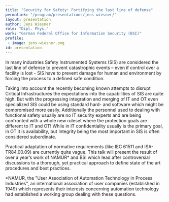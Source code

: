 ```yaml
---
title: "Security for Safety: Fortifying the last line of defense"
permalink: "/program/presentations/jens-wiesner/"
layout: presentation
author: Jens Wiesner
role: "Dipl. Phys."
work: "German Federal Office for Information Security (BSI)"
profile:
 - image: jens-wiesner.png
id: presentation
---
```


In many industries Safety Instrumented Systems (SIS) are considered the last line of defense to prevent catastrophic events – even if control over a facility is lost - SIS have to prevent damage for human and environment by forcing the process to a defined safe condition.

Taking into account the recently becoming known attempts to disrupt Critical Infrastructures the expectations into the capabilities of SIS are quite high. But with the progressing integration and merging of IT and OT even specialized SIS could
be using standard hard- and software which might be compromised more easily. Additionally the personnel used to dealing with functional safety usually are no IT security experts and are being confronted with a whole new ruleset where the protection goals are different to IT and OT! While in IT confidentiality usually is the primary goal, in OT it is availability, but Integrity being the most important in SIS is often considered subordinate.

Practical adaptation of normative requirements (like IEC 61511 and ISA-TR84.00.09) are currently quite vague. This talk will present the result of over a year’s work of NAMUR* and BSI which lead after controversial discussions to a thorough, yet practical approach to define state of the art procedures and best practices.

*NAMUR, the "User Association of Automation Technology in Process Industries", an international association of user companies (established in 1949) which represents their interests concerning automation technology had established a working group dealing with these questions.